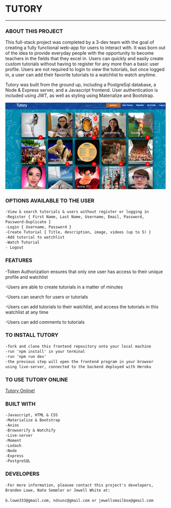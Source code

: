 # TUTORY
------------------------------

### ABOUT THIS PROJECT
This full-stack project was completed by a 3-dev team with the goal of creating a fully functional web-app for users to interact with. It was born out of the idea to provide everyday people with the opportunity to become teachers in the fields that they excel in. Users can quickly and easily create custom tutorials without having to register for any more than a basic user profile. Users are not required to login to view the tutorials, but once logged in, a user can add their favorite tutorials to a watchlist to watch anytime. 

Tutory was built from the ground up, including a PostgreSql database, a Node & Express server, and a Javascript frontend. User authentication is included using JWT, as well as styling using Materialize and Bootstrap. 

<img src ="./style/ScreenshotTutory.png">


### OPTIONS AVAILABLE TO THE USER

    -View & search tutorials & users without register or logging in
    -Register { First Name, Last Name, Username, Email, Password, Password-Duplicate }
    -Login { Username, Password }
    -Create Tutorial { Title, description, image, videos (up to 5) }
    -Add tutorial to watchlist
    -Watch Tutorial
    - Logout  

### FEATURES

-Token Authorization ensures that only one user has access to their unique profile and watchlist

-Users are able to create tutorials in a matter of minutes

-Users can search for users or tutorials

-Users can add tutorials to their watchlist, and access the tutorials in this watchlist at any time

-Users can add comments to tutorials


### TO INSTALL TUTORY

    -fork and clone this frontend repository onto your local machine
    -run 'npm install' in your terminal
    -run 'npm run dev'
    -the previous step will open the frontend program in your browser using live-server, connected to the backend deployed with Heroku


### TO USE TUTORY ONLINE

<a href="">Tutory Online!</a>

### BUILT WITH

    -Javascript, HTML & CSS
    -Materialize & Bootstrap
    -Axios
    -Browserify & Watchify
    -Live-server 
    -Moment
    -Lodash
    -Node
    -Express
    -PostgreSQL


### DEVELOPERS

    -For more information, pleasee contact this project's developers, Branden Lowe, Nate Semmler or Jewell White at:   

    b.lowe333@gmail.com, ndsunc@gmail.com or jewellsmailbox@gmail.com 